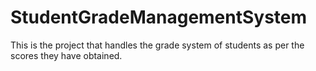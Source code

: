 # StudentGradeManagementSystem
This is the project that handles the grade system of students as per the scores they have obtained.
